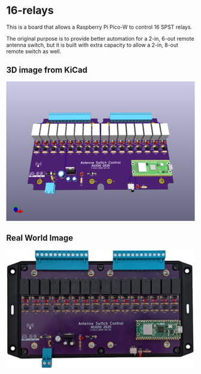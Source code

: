 # 16-relays

This is a board that allows a Raspberry Pi Pico-W to control 16 SPST relays.

The original purpose is to provide better automation for a 2-in, 6-out remote antenna switch, but
it is built with extra capacity to allow a 2-in, 8-out remote switch as well.

## 3D image from KiCad
![3d image](images/AntennaSwitchControl-3d.png)

## Real World Image

![Real-World Image](images/v003-board-image.jpg)





